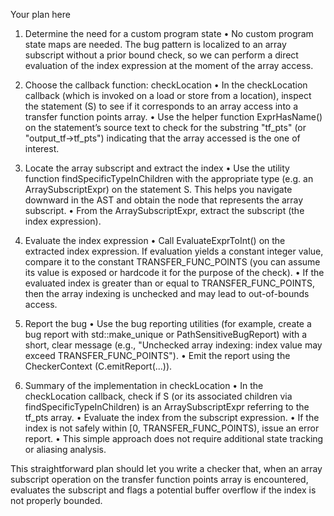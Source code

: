 Your plan here

1. Determine the need for a custom program state
  • No custom program state maps are needed. The bug pattern is localized to an array subscript without a prior bound check, so we can perform a direct evaluation of the index expression at the moment of the array access.

2. Choose the callback function: checkLocation
  • In the checkLocation callback (which is invoked on a load or store from a location), inspect the statement (S) to see if it corresponds to an array access into a transfer function points array.
  • Use the helper function ExprHasName() on the statement’s source text to check for the substring "tf_pts" (or "output_tf->tf_pts") indicating that the array accessed is the one of interest.

3. Locate the array subscript and extract the index
  • Use the utility function findSpecificTypeInChildren with the appropriate type (e.g. an ArraySubscriptExpr) on the statement S. This helps you navigate downward in the AST and obtain the node that represents the array subscript.
  • From the ArraySubscriptExpr, extract the subscript (the index expression).

4. Evaluate the index expression
  • Call EvaluateExprToInt() on the extracted index expression. If evaluation yields a constant integer value, compare it to the constant TRANSFER_FUNC_POINTS (you can assume its value is exposed or hardcode it for the purpose of the check).
  • If the evaluated index is greater than or equal to TRANSFER_FUNC_POINTS, then the array indexing is unchecked and may lead to out-of-bounds access.

5. Report the bug
  • Use the bug reporting utilities (for example, create a bug report with std::make_unique<BasicBugReport> or PathSensitiveBugReport) with a short, clear message (e.g., "Unchecked array indexing: index value may exceed TRANSFER_FUNC_POINTS").
  • Emit the report using the CheckerContext (C.emitReport(...)).

6. Summary of the implementation in checkLocation
  • In the checkLocation callback, check if S (or its associated children via findSpecificTypeInChildren) is an ArraySubscriptExpr referring to the tf_pts array.
  • Evaluate the index from the subscript expression.
  • If the index is not safely within [0, TRANSFER_FUNC_POINTS), issue an error report.
  • This simple approach does not require additional state tracking or aliasing analysis.

This straightforward plan should let you write a checker that, when an array subscript operation on the transfer function points array is encountered, evaluates the subscript and flags a potential buffer overflow if the index is not properly bounded.